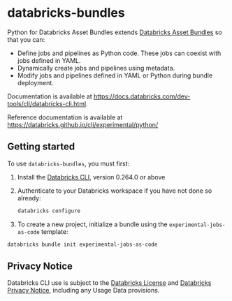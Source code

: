 # databricks-bundles

Python for Databricks Asset Bundles extends [Databricks Asset Bundles](https://docs.databricks.com/aws/en/dev-tools/bundles/) so that you can:
- Define jobs and pipelines as Python code. These jobs can coexist with jobs defined in YAML.
- Dynamically create jobs and pipelines using metadata.
- Modify jobs and pipelines defined in YAML or Python during bundle deployment.

Documentation is available at https://docs.databricks.com/dev-tools/cli/databricks-cli.html.

Reference documentation is available at https://databricks.github.io/cli/experimental/python/

## Getting started

To use `databricks-bundles`, you must first:

1. Install the [Databricks CLI](https://github.com/databricks/cli), version 0.264.0 or above
2. Authenticate to your Databricks workspace if you have not done so already:

   ```bash
   databricks configure
   ```
3. To create a new project, initialize a bundle using the `experimental-jobs-as-code` template:

  ```bash
  databricks bundle init experimental-jobs-as-code
  ```

## Privacy Notice
Databricks CLI use is subject to the [Databricks License](https://github.com/databricks/cli/blob/main/LICENSE) and [Databricks Privacy Notice](https://www.databricks.com/legal/privacynotice), including any Usage Data provisions.
